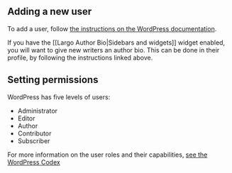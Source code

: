 ## Adding a new user

To add a user, follow [the instructions on the WordPress documentation](http://codex.wordpress.org/Users_Add_New_Screen).

If you have the [[Largo Author Bio|Sidebars and widgets]] widget enabled, you will want to give new writers an author bio. This can be done in their profile, by following the instructions linked above. 

## Setting permissions

WordPress has five levels of users:

- Administrator
- Editor
- Author
- Contributor
- Subscriber

For more information on the user roles and their capabilities, [see the WordPress Codex](http://make.wordpress.org/support/user-manual/customizing-wordpress/managing-users-on-your-wordpress-site/adding-users-to-your-wordpress-site/)
